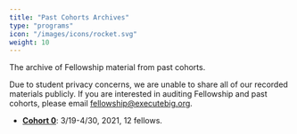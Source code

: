 ```yaml
---
title: "Past Cohorts Archives"
type: "programs"
icon: "/images/icons/rocket.svg"
weight: 10
---
```


The archive of Fellowship material from past cohorts.

Due to student privacy concerns, we are unable to share all of our recorded materials publicly. If you are 
interested in auditing Fellowship and past cohorts, please email fellowship@executebig.org.

* **[Cohort 0](/archived/fellowship/c0)**: 3/19-4/30, 2021, 12 fellows.